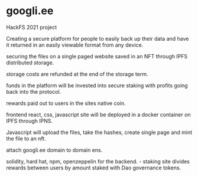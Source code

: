 # googli.ee
HackFS 2021 project

Creating a secure platform for people to easily back up their data and have it returned in an easily viewable format from any device. 

securing the files on a single paged website saved in an NFT through IPFS distributed storage.

storage costs are refunded at the end of the storage term. 

funds in the platform will be invested into secure staking with profits going back into the protocol. 

rewards paid out to users in the sites native coin. 

frontend react, css, javascript site will be deployed in a docker container on IPFS through IPNS. 

Javascript will upload the files, take the hashes, create single page and mint the file to an nft. 

attach googli.ee domain to domain ens.

solidity, hard hat, npm, openzeppelin for the backend.
    - staking site divides rewards between users by amount staked with Dao governance tokens.   

